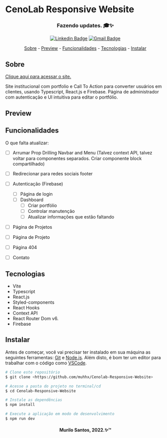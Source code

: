 <h1>CenoLab Responsive Website</h1>
<h3 align="center">Fazendo updates. 🎓✨</h3>
<div align="center">

[![Linkedin Badge](https://img.shields.io/badge/-Murilo%20Santos-231f20?style=flat-square&logo=Linkedin&logoColor=white&link=https://www.linkedin.com/in/giovannalinda)](https://www.linkedin.com/in/muhhx) 
[![Gmail Badge](https://img.shields.io/badge/-muriloue@gmail.com-231f20?style=flat-square&logo=Gmail&logoColor=white&link=mailto:muriloue@gmail.com)](mailto:muriloue@gmail.com)

</div>
<p align="center">
    <a href="#Sobre">Sobre</a> - 
    <a href="#Preview">Preview</a> - 
    <a href="#Funcionalidades">Funcionalidades</a> - 
    <a href="#Tecnologias">Tecnologias</a> - 
    <a href="#Instalar">Instalar</a>
</p>

## Sobre
<a href="https://cenolab.com.br/">Clique aqui para acessar o site.</a>
<p>Site institucional com portfolio e Call To Action para converter usuários em clientes, usando Typescript, React.js e Firebase. Página de administrador com autenticação e UI intuitiva para editar o portfólio.</p>

## Preview


## Funcionalidades
O que falta atualizar:
- [ ] Arrumar Prop Drilling Navbar and Menu (Talvez context API, talvez voltar para componentes separados. Criar componente block compartilhado)
- [ ] Redirecionar para redes sociais footer
- [ ] Autenticação (Firebase)
    - [ ] Página de login
    - [ ] Dashboard
        - [ ] Criar portfólio
        - [ ] Controlar manutenção 
        - [ ] Atualizar informações que estão faltando
- [ ] Página de Projetos
- [ ] Página de Projeto
- [ ] Página 404
- [ ] Contato


## Tecnologias
- Vite
- Typescript
- React.js
- Styled-components
- React Hooks
- Context API
- React Router Dom v6.
- Firebase

## Instalar
<p>Antes de começar, você vai precisar ter instalado em sua máquina as seguintes ferramentas:
    <a href="https://git-scm.com">Git</a> e <a href="https://nodejs.org/en/">Node.js</a>. 
    Além disto, é bom ter um editor para trabalhar com o código como 
    <a href="https://code.visualstudio.com/">VSCode</a>.
</p>

```bash
# Clone este repositório
$ git clone <https://github.com/muhhx/Cenolab-Responsive-Website>

# Acesse a pasta do projeto no terminal/cd
$ cd Cenolab-Responsive-Website

# Instale as dependências
$ npm install

# Execute a aplicação em modo de desenvolvimento
$ npm run dev
```

<h4 align="center">Murilo Santos, 2022.✨™</h4>